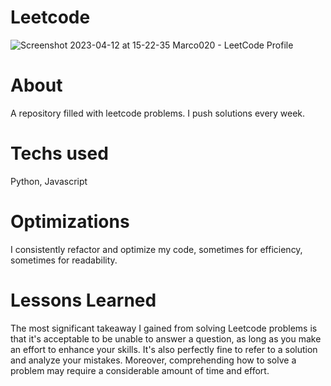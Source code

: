 # Leetcode
![Screenshot 2023-04-12 at 15-22-35 Marco020 - LeetCode Profile](https://user-images.githubusercontent.com/94779649/231599201-25530978-cde1-4399-afd8-59bca1a8aa0b.png)
# About
A repository filled with leetcode problems. I push solutions every week.
# Techs used
Python, Javascript
# Optimizations
I consistently refactor and optimize my code, sometimes for efficiency, sometimes for readability.
# Lessons Learned
The most significant takeaway I gained from solving Leetcode problems is that it's acceptable to be unable to answer a question, as long as you make an effort to enhance your skills. It's also perfectly fine to refer to a solution and analyze your mistakes. Moreover, comprehending how to solve a problem may require a considerable amount of time and effort.

